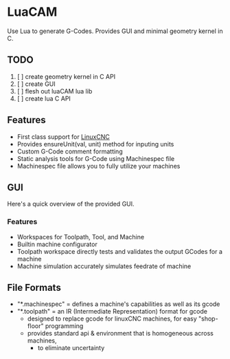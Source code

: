 
# LuaCAM
Use Lua to generate G-Codes.
Provides GUI and minimal geometry kernel in C.

## TODO
1. [ ] create geometry kernel in C API
2. [ ] create GUI
4. [ ] flesh out luaCAM lua lib
3. [ ] create lua C API


## Features
- First class support for [LinuxCNC](https://linuxcnc.org/docs/html/gcode/)
- Provides ensureUnit(val, unit) method for inputing units
- Custom G-Code comment formatting
- Static analysis tools for G-Code using Machinespec file
- Machinespec file allows you to fully utilize your machines


## GUI
Here's a quick overview of the provided GUI.

### Features
- Workspaces for Toolpath, Tool, and Machine
- Builtin machine configurator
- Toolpath workspace directly tests and validates the output GCodes for a machine
- Machine simulation accurately simulates feedrate of machine


## File Formats
- "*.machinespec" = defines a machine's capabilities as well as its gcode
- "*.toolpath" = an IR (Intermediate Representation) format for gcode
  - designed to replace gcode for linuxCNC machines, for easy "shop-floor" programming
  - provides standard api & environment that is homogeneous across machines,
    - to eliminate uncertainty

